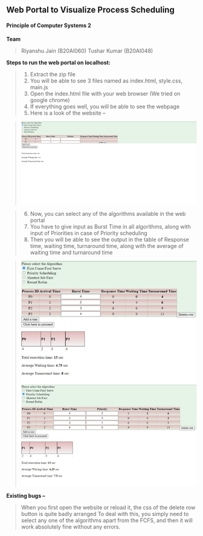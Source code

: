 ## Web Portal to Visualize Process Scheduling
#### Principle of Computer Systems 2
**Team** 
> Riyanshu Jain (B20AI060)
> Tushar Kumar (B20AI048)

**Steps to run the web portal on localhost:**
> 1. Extract the zip file
> 2. You will be able to see 3 files named as index.html, style.css, main.js
> 3. Open the index.html file with your web browser (We tried on google chrome)
> 4. If everything goes well, you will be able to see the webpage
> 5. Here is a look of the website –

> ![alt text](/images/First.png)

> 6. Now, you can select any of the algorithms available in the web portal
> 7. You have to give input as Burst Time in all algorithms, along with input of Priorities in case of Priority scheduling
> 8. Then you will be able to see the output in the table of Response time, waiting time, turnaround time, along with the average of waiting time and turnaround time

> ![alt text](/images/FCFS.jpeg)
> ![alt text](/images/Priority.jpeg)

**Existing bugs –**
>	When you first open the website or reload it, the css of the delete row button is quite badly arranged
>	To deal with this, you simply need to select any one of the algorithms apart from the FCFS, and then it will work absolutely fine without any errors.
